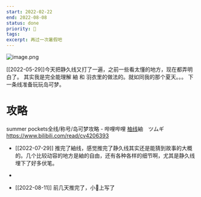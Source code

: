 ```yaml
---
start: 2022-02-22
end: 2022-08-08
status: done
priority: 🔼 
tags:
excerpt: 再过一次暑假吧
---
```

![image.png](https://naglfar28.oss-ap-southeast-1.aliyuncs.com/naglfar28/20230105183247.png)

[[2022-05-29]]今天把静久线又打了一遍，之前一些看太懂的地方，现在都弄明白了。 其实我是完全能理解 紬 和 羽衣里的做法的。就如同我的那个夏天。。。
下一条线准备玩玩岛可梦。
# 攻略
summer pockets全线/称号/岛可梦攻略 - 哔哩哔哩
[柚线](marginnote3app://note/C230C851-888E-482E-98C0-2606D9404BC5)紬　ツムギ
https://www.bilibili.com/read/cv4206393

- [[2022-07-29]] 推完了紬线，感觉推完了静久线其实还是能猜到故事的大概的。几个比较动容的地方是紬的自由，还有各种各样的细节啊，尤其是静久线埋下了好多伏笔。
- 

- [[2022-08-11]] 前几天推完了，小🍠上写了
